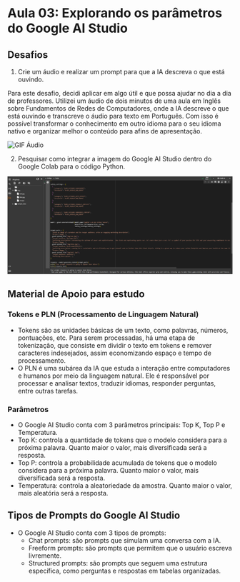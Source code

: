 # Aula 03: Explorando os parâmetros do Google AI Studio

## Desafios

1. Crie um áudio e realizar um prompt para que a IA descreva o que está ouvindo.

Para este desafio, decidi aplicar em algo útil e que possa ajudar no dia a dia de professores. Utilizei um áudio de dois minutos de uma aula em Inglês sobre Fundamentos de Redes de Computadores, onde a IA descreve o que está ouvindo e transcreve o áudio para texto em Português. Com isso é possível transformar o conhecimento em outro idioma para o seu idioma nativo e organizar melhor o conteúdo para afins de apresentação.

![GIF Áudio](assets/TranscriçãoÁudio-EN-para-PT-BR.gif)

2. Pesquisar como integrar a imagem do Google AI Studio dentro do Google Colab para o código Python.

![IMG Colab](assets/desafiocolab.png)


## Material de Apoio para estudo

### Tokens e PLN (Processamento de Linguagem Natural)
- Tokens são as unidades básicas de um texto, como palavras, números, pontuações, etc. Para serem processadas, há uma etapa de tokenização, que consiste em dividir o texto em tokens e remover caracteres indesejados, assim economizando espaço e tempo de processamento. 
- O PLN é uma subárea da IA que estuda a interação entre computadores e humanos por meio da linguagem natural. Ele é responsável por processar e analisar textos, traduzir idiomas, responder perguntas, entre outras tarefas.

### Parâmetros
- O Google AI Studio conta com 3 parâmetros principais: Top K, Top P e Temperatura.
- Top K: controla a quantidade de tokens que o modelo considera para a próxima palavra. Quanto maior o valor, mais diversificada será a resposta.
- Top P: controla a probabilidade acumulada de tokens que o modelo considera para a próxima palavra. Quanto maior o valor, mais diversificada será a resposta.
- Temperatura: controla a aleatoriedade da amostra. Quanto maior o valor, mais aleatória será a resposta.

## Tipos de Prompts do Google AI Studio
- O Google AI Studio conta com 3 tipos de prompts: 
    - Chat prompts: são prompts que simulam uma conversa com a IA.
    - Freeform prompts: são prompts que permitem que o usuário escreva livremente.
    - Structured prompts: são prompts que seguem uma estrutura específica, como perguntas e respostas em tabelas organizadas. 
